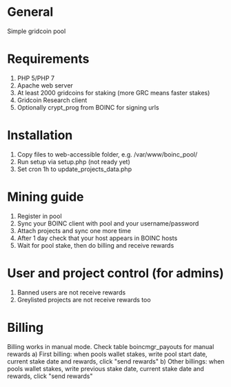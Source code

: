 # General
Simple gridcoin pool

# Requirements
1) PHP 5/PHP 7
2) Apache web server
3) At least 2000 gridcoins for staking (more GRC means faster stakes)
4) Gridcoin Research client
5) Optionally crypt_prog from BOINC for signing urls

# Installation
1) Copy files to web-accessible folder, e.g. /var/www/boinc_pool/
2) Run setup via setup.php (not ready yet)
3) Set cron 1h to update_projects_data.php

# Mining guide
1) Register in pool
2) Sync your BOINC client with pool and your username/password
3) Attach projects and sync one more time
4) After 1 day check that your host appears in BOINC hosts
5) Wait for pool stake, then do billing and receive rewards

# User and project control (for admins)
1) Banned users are not receive rewards
2) Greylisted projects are not receive rewards too

# Billing
Billing works in manual mode. Check table boincmgr_payouts for manual rewards
a) First billing: when pools wallet stakes, write pool start date, current stake date and rewards, click "send rewards"
b) Other billings: when pools wallet stakes, write previous stake date, current stake date and rewards, click "send rewards"
